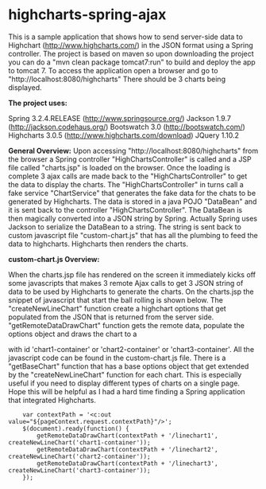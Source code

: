 highcharts-spring-ajax
======================

This is a sample application that shows how to send server-side data to Highchart (http://www.highcharts.com/) in the 
JSON format using a Spring controller. The project is based on maven so upon downloading the project you can do a 
"mvn clean package tomcat7:run" to build and deploy the app to tomcat 7. To access the application open a browser and 
go to "http://localhost:8080/highcharts" There should be 3 charts being displayed. 

<b>The project uses:</b>

Spring 3.2.4.RELEASE (http://www.springsource.org/)
Jackson 1.9.7 (http://jackson.codehaus.org/)
Bootswatch 3.0 (http://bootswatch.com/)</br>
Highcharts 3.0.5 (http://www.highcharts.com/download)
JQuery 1.10.2


<b>General Overview:</b>
Upon accessing "http://localhost:8080/highcharts" from the browser a Spring controller "HighChartsController" is called 
and a JSP file called "charts.jsp" is loaded on the browser. Once the loading is complete 3 ajax calls are made back to 
the "HighChartsController" to get the data to display the charts. The "HighChartsController" in turns call a fake
service "ChartService" that generates the fake data for the chats to be generated by Highcharts. The data is stored in 
a java POJO "DataBean" and it is sent back to the controller "HighChartsController". The DataBean is then magically 
converted into a JSON string by Spring. Actually Spring uses Jackson to serialize the DataBean to a string. The string 
is sent back to custom javascript file "custom-chart.js" that has all the plumbing to feed the data to highcharts. 
Highcharts then renders the charts.  

<b>custom-chart.js Overview:</b>

When the charts.jsp file has rendered on the screen it immediately kicks off some javascripts that makes 3 remote 
Ajax calls to get 3 JSON string of data to be used by Highcharts to generate the charts. On the charts.jsp the 
snippet of javascript that start the ball rolling is shown below. The "createNewLineChart" function create a 
highchart options that get populated from the JSON that is returned from the server side. "getRemoteDataDrawChart" 
function gets the remote data, populate the options object and draws the chart to a <div> with id 'chart1-container'
or 'chart2-container' or 'chart3-container'. All the javascript code can be found in the custom-chart.js file.
There is a "getBaseChart" function that has a base options object that get extended by the "createNewLineChart"
function for each chart. This is especially useful if you need to display different types of charts on a single page.
Hope this will be helpful as I had a hard time finding a Spring application that integrated Highcharts.

  
  
        var contextPath = '<c:out value="${pageContext.request.contextPath}"/>';
        $(document).ready(function() {
            getRemoteDataDrawChart(contextPath + '/linechart1', createNewLineChart('chart1-container'));
            getRemoteDataDrawChart(contextPath + '/linechart2', createNewLineChart('chart2-container'));
            getRemoteDataDrawChart(contextPath + '/linechart3', createNewLineChart('chart3-container'));
        });
   
    
    
  

